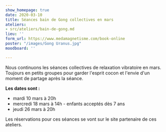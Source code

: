 ```yaml
---
show_homepage: true
date: 2020-03-10
title: Séances bain de Gong collectives en mars
ateliers:
- src/ateliers/bain-de-gong.md
lieu: ''
form_url: https://www.medamagnetisme.com/book-online
poster: "/images/Gong Uranus.jpg"
moodboard: ''

---
```

Nous continuons les séances collectives de relaxation vibratoire en mars. Toujours en petits groupes pour garder l'esprit cocon et l'envie d'un moment de partage après la séance.

**Les dates sont :**

* mardi 10 mars à 20h
* mercredi 18 mars à 14h - enfants acceptés dès 7 ans
* jeudi 26 mars à 20h

Les réservations pour ces séances se vont sur le site partenaire de ces ateliers. 
